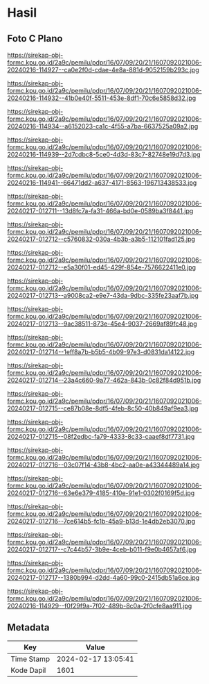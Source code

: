# Hasil

## Foto C Plano

https://sirekap-obj-formc.kpu.go.id/2a9c/pemilu/pdpr/16/07/09/20/21/1607092021006-20240216-114927--ca0e2f0d-cdae-4e8a-881d-9052159b293c.jpg

https://sirekap-obj-formc.kpu.go.id/2a9c/pemilu/pdpr/16/07/09/20/21/1607092021006-20240216-114932--41b0e40f-5511-453e-8df1-70c6e5858d32.jpg

https://sirekap-obj-formc.kpu.go.id/2a9c/pemilu/pdpr/16/07/09/20/21/1607092021006-20240216-114934--a6152023-ca1c-4f55-a7ba-6637525a09a2.jpg

https://sirekap-obj-formc.kpu.go.id/2a9c/pemilu/pdpr/16/07/09/20/21/1607092021006-20240216-114939--2d7cdbc8-5ce0-4d3d-83c7-82748e19d7d3.jpg

https://sirekap-obj-formc.kpu.go.id/2a9c/pemilu/pdpr/16/07/09/20/21/1607092021006-20240216-114941--66471dd2-a637-4171-8563-196713438533.jpg

https://sirekap-obj-formc.kpu.go.id/2a9c/pemilu/pdpr/16/07/09/20/21/1607092021006-20240217-012711--13d8fc7a-fa31-466a-bd0e-0589ba3f8441.jpg

https://sirekap-obj-formc.kpu.go.id/2a9c/pemilu/pdpr/16/07/09/20/21/1607092021006-20240217-012712--c5760832-030a-4b3b-a3b5-112101fad125.jpg

https://sirekap-obj-formc.kpu.go.id/2a9c/pemilu/pdpr/16/07/09/20/21/1607092021006-20240217-012712--e5a30f01-ed45-429f-854e-7576622411e0.jpg

https://sirekap-obj-formc.kpu.go.id/2a9c/pemilu/pdpr/16/07/09/20/21/1607092021006-20240217-012713--a9008ca2-e9e7-43da-9dbc-335fe23aaf7b.jpg

https://sirekap-obj-formc.kpu.go.id/2a9c/pemilu/pdpr/16/07/09/20/21/1607092021006-20240217-012713--9ac38511-873e-45e4-9037-2669af89fc48.jpg

https://sirekap-obj-formc.kpu.go.id/2a9c/pemilu/pdpr/16/07/09/20/21/1607092021006-20240217-012714--1eff8a7b-b5b5-4b09-97e3-d0831da14122.jpg

https://sirekap-obj-formc.kpu.go.id/2a9c/pemilu/pdpr/16/07/09/20/21/1607092021006-20240217-012714--23a4c660-9a77-462a-843b-0c82f84d951b.jpg

https://sirekap-obj-formc.kpu.go.id/2a9c/pemilu/pdpr/16/07/09/20/21/1607092021006-20240217-012715--ce87b08e-8df5-4feb-8c50-40b849af9ea3.jpg

https://sirekap-obj-formc.kpu.go.id/2a9c/pemilu/pdpr/16/07/09/20/21/1607092021006-20240217-012715--08f2edbc-fa79-4333-8c33-caaef8df7731.jpg

https://sirekap-obj-formc.kpu.go.id/2a9c/pemilu/pdpr/16/07/09/20/21/1607092021006-20240217-012716--03c07f14-43b8-4bc2-aa0e-a43344489a14.jpg

https://sirekap-obj-formc.kpu.go.id/2a9c/pemilu/pdpr/16/07/09/20/21/1607092021006-20240217-012716--63e6e379-4185-410e-91e1-0302f0169f5d.jpg

https://sirekap-obj-formc.kpu.go.id/2a9c/pemilu/pdpr/16/07/09/20/21/1607092021006-20240217-012716--7ce614b5-fc1b-45a9-b13d-1e4db2eb3070.jpg

https://sirekap-obj-formc.kpu.go.id/2a9c/pemilu/pdpr/16/07/09/20/21/1607092021006-20240217-012717--c7c44b57-3b9e-4ceb-b011-f9e0b4657af6.jpg

https://sirekap-obj-formc.kpu.go.id/2a9c/pemilu/pdpr/16/07/09/20/21/1607092021006-20240217-012717--1380b994-d2dd-4a60-99c0-2415db51a6ce.jpg

https://sirekap-obj-formc.kpu.go.id/2a9c/pemilu/pdpr/16/07/09/20/21/1607092021006-20240216-114929--f0f29f9a-7f02-489b-8c0a-2f0cfe8aa911.jpg


## Metadata

| Key        | Value               |
| ---------- | ------------------- |
| Time Stamp | 2024-02-17 13:05:41 |
| Kode Dapil | 1601                |



